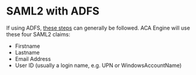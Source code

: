 # SAML2 with ADFS

If using ADFS, [these steps](https://docs.microsoft.com/en-us/windows-server/identity/ad-fs/operations/create-a-relying-party-trust) can generally be followed. ACA Engine will use these four SAML2 claims:

* Firstname
* Lastname
* Email Address
* User ID \(usually a login name, e.g. UPN or WindowsAccountName\)

